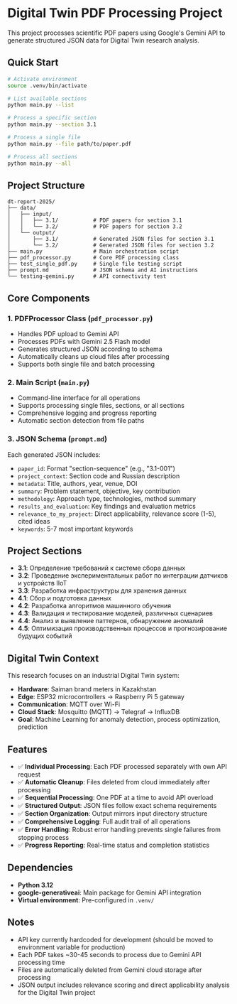 # Digital Twin PDF Processing Project

This project processes scientific PDF papers using Google's Gemini API to generate structured JSON data for Digital Twin research analysis.

## Quick Start

```bash
# Activate environment
source .venv/bin/activate

# List available sections
python main.py --list

# Process a specific section
python main.py --section 3.1

# Process a single file
python main.py --file path/to/paper.pdf

# Process all sections
python main.py --all
```

## Project Structure

```
dt-report-2025/
├── data/
│   ├── input/
│   │   ├── 3.1/           # PDF papers for section 3.1
│   │   └── 3.2/           # PDF papers for section 3.2
│   └── output/
│       ├── 3.1/           # Generated JSON files for section 3.1
│       └── 3.2/           # Generated JSON files for section 3.2
├── main.py                # Main orchestration script
├── pdf_processor.py       # Core PDF processing class
├── test_single_pdf.py     # Single file testing script
├── prompt.md              # JSON schema and AI instructions
└── testing-gemini.py      # API connectivity test
```

## Core Components

### 1. PDFProcessor Class (`pdf_processor.py`)
- Handles PDF upload to Gemini API
- Processes PDFs with Gemini 2.5 Flash model
- Generates structured JSON according to schema
- Automatically cleans up cloud files after processing
- Supports both single file and batch processing

### 2. Main Script (`main.py`)
- Command-line interface for all operations
- Supports processing single files, sections, or all sections
- Comprehensive logging and progress reporting
- Automatic section detection from file paths

### 3. JSON Schema (`prompt.md`)
Each generated JSON includes:
- `paper_id`: Format "section-sequence" (e.g., "3.1-001")
- `project_context`: Section code and Russian description
- `metadata`: Title, authors, year, venue, DOI
- `summary`: Problem statement, objective, key contribution
- `methodology`: Approach type, technologies, method summary
- `results_and_evaluation`: Key findings and evaluation metrics
- `relevance_to_my_project`: Direct applicability, relevance score (1-5), cited ideas
- `keywords`: 5-7 most important keywords

## Project Sections

- **3.1**: Определение требований к системе сбора данных
- **3.2**: Проведение экспериментальных работ по интеграции датчиков и устройств IIoT
- **3.3**: Разработка инфраструктуры для хранения данных
- **4.1**: Сбор и подготовка данных
- **4.2**: Разработка алгоритмов машинного обучения
- **4.3**: Валидация и тестирование моделей, различных сценариев
- **4.4**: Анализ и выявление паттернов, обнаружение аномалий
- **4.5**: Оптимизация производственных процессов и прогнозирование будущих событий

## Digital Twin Context

This research focuses on an industrial Digital Twin system:
- **Hardware**: Saiman brand meters in Kazakhstan
- **Edge**: ESP32 microcontrollers → Raspberry Pi 5 gateway
- **Communication**: MQTT over Wi-Fi
- **Cloud Stack**: Mosquitto (MQTT) → Telegraf → InfluxDB
- **Goal**: Machine Learning for anomaly detection, process optimization, prediction

## Features

- ✅ **Individual Processing**: Each PDF processed separately with own API request
- ✅ **Automatic Cleanup**: Files deleted from cloud immediately after processing
- ✅ **Sequential Processing**: One PDF at a time to avoid API overload
- ✅ **Structured Output**: JSON files follow exact schema requirements
- ✅ **Section Organization**: Output mirrors input directory structure
- ✅ **Comprehensive Logging**: Full audit trail of all operations
- ✅ **Error Handling**: Robust error handling prevents single failures from stopping process
- ✅ **Progress Reporting**: Real-time status and completion statistics

## Dependencies

- **Python 3.12**
- **google-generativeai**: Main package for Gemini API integration
- **Virtual environment**: Pre-configured in `.venv/`

## Notes

- API key currently hardcoded for development (should be moved to environment variable for production)
- Each PDF takes ~30-45 seconds to process due to Gemini API processing time
- Files are automatically deleted from Gemini cloud storage after processing
- JSON output includes relevance scoring and direct applicability analysis for the Digital Twin project